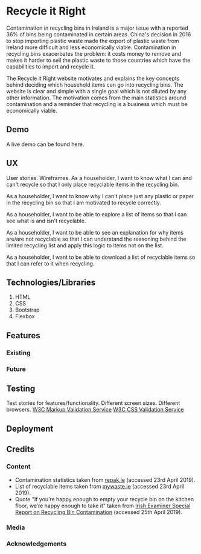 # Recycle it Right
Contamination in recycling bins in Ireland is a major issue with a reported 36% of bins being contaminated in certain areas. China's decision in 2016 to stop importing plastic waste made the export of plastic waste from Ireland more difficult and less economically viable. Contamination in recycling bins exacerbates the problem: it costs money to remove and makes it harder to sell the plastic waste to those countries which have the capabilities to import and recycle it.

The Recycle it Right website motivates and explains the key concepts behind deciding which household items can go into recycling bins. The website is clear and simple with a single goal which is not diluted by any other information. The motivation comes from the main statistics around contamination and a reminder that recycling is a business which must be economically viable.

## Demo
A live demo can be found here.

## UX
User stories. Wireframes.
As a householder, I want to know what I can and can't recycle so that I only place recyclable items in the recycling bin.

As a householder, I want to know why I can't place just any plastic or paper in the recycling bin so that I am motivated to recycle correctly.

As a householder, I want to be able to explore a list of items so that I can see what is and isn't recyclable.

As a householder, I want to be able to see an explanation for why items are/are not recyclable so that I can understand the reasoning behind the limited recycling list and apply this logic to items not on the list.

As a householder, I want to be able to download a list of recyclable items so that I can refer to it when recycling.

## Technologies/Libraries
1. HTML
2. CSS
3. Bootstrap
4. Flexbox

## Features
### Existing
### Future

## Testing
Test stories for features/functionality. Different screen sizes. Different browsers.
[W3C Markup Validation Service](https://validator.w3.org/)
[W3C CSS Validation Service](https://jigsaw.w3.org/css-validator/)

## Deployment

## Credits
### Content
- Contamination statistics taken from [repak.ie](https://repak.ie/our-campaigns/news/save-our-nation-from-contamination/) (accessed 23rd April 2019).
- List of recyclable items taken from [mywaste.ie](https://www.mywaste.ie/what-to-do-with-my-recycling/) (accessed 23rd April 2019).
- Quote "If you’re happy enough to empty your recycle bin on the kitchen floor, we’re happy enough to take it" taken from [Irish Examiner Special Report on Recycling Bin Contamination](https://www.irishexaminer.com/breakingnews/specialreports/special-report-failure-of-irish-households-to-recycle-properly-is-a-massive-waste-of-time-829833.html) (accessed 25th April 2019).
### Media
### Acknowledgements
